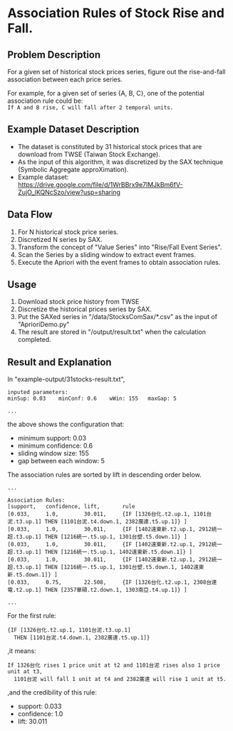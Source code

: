 # Association Rules of Stock Rise and Fall.

## Problem Description

For a given set of historical stock prices series,
figure out the rise-and-fall association between each price series.  

For example, for a given set of series {A, B, C},
one of the potential association rule could be:  
`If A and B rise, C will fall after 2 temporal units.`


## Example Dataset Description

- The dataset is constituted by 31 historical stock prices that are download from TWSE (Taiwan Stock Exchange).
- As the input of this algorithm, it was discretized by the SAX technique (Symbolic Aggregate approXimation).
- Example dataset: https://drive.google.com/file/d/1WrBBrx9e7lMJkBm6fV-ZujO_lKQNcSzo/view?usp=sharing


## Data Flow

1. For N historical stock price series.
2. Discretized N series by SAX.
3. Transform the concept of "Value Series" into "Rise/Fall Event Series".
4. Scan the Series by a sliding window to extract event frames.
5. Execute the Apriori with the event frames to obtain association rules.


## Usage

1. Download stock price history from TWSE
2. Discretize the historical prices series by SAX.
3. Put the SAXed series in "/data/StocksComSax/*.csv" as the input of "AprioriDemo.py"
4. The result are stored in "/output/result.txt" when the calculation completed.


## Result and Explanation

In "example-output/31stocks-result.txt",

```
inputed parameters:
minSup: 0.03	minConf: 0.6	wWin: 155	maxGap: 5

...
```

the above shows the configuration that:
- minimum support: 0.03
- minimum confidence: 0.6
- sliding window size: 155
- gap between each window: 5

The association rules are sorted by lift in descending order below.

```
...

Association Rules:
[support,	confidence,	lift,		rule
[0.033,		1.0,		30.011,		{IF [1326台化.t2.up.1, 1101台泥.t3.up.1] THEN [1101台泥.t4.down.1, 2382廣達.t5.up.1]} ]
[0.033,		1.0,		30.011,		{IF [1402遠東新.t2.up.1, 2912統一超.t3.up.1] THEN [1216統一.t5.up.1, 1301台塑.t5.down.1]} ]
[0.033,		1.0,		30.011,		{IF [1402遠東新.t2.up.1, 2912統一超.t3.up.1] THEN [1216統一.t5.up.1, 1402遠東新.t5.down.1]} ]
[0.033,		1.0,		30.011,		{IF [1402遠東新.t2.up.1, 2912統一超.t3.up.1] THEN [1216統一.t5.up.1, 1301台塑.t5.down.1, 1402遠東新.t5.down.1]} ]
[0.033,		0.75,		22.508,		{IF [1326台化.t2.up.1, 2308台達電.t2.up.1] THEN [2357華碩.t2.down.1, 1303南亞.t4.up.1]} ]

...
```

For the first rule:  

```
{IF [1326台化.t2.up.1, 1101台泥.t3.up.1]
  THEN [1101台泥.t4.down.1, 2382廣達.t5.up.1]}
```

,it means:

```
If 1326台化 rises 1 price unit at t2 and 1101台泥 rises also 1 price unit at t3,
  1101台泥 will fall 1 unit at t4 and 2382廣達 will rise 1 unit at t5.
```

,and the credibility of this rule:
- support: 0.033
- confidence: 1.0
- lift: 30.011
